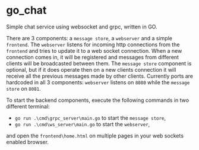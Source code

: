 # go_chat
Simple chat service using websocket and grpc, written in GO.

There are 3 components: a `message store`, a `webserver` and a simple `frontend`.
The `webserver` listens for incoming http connections from the `frontend` and tries to update it to a web socket connection. When a new connection comes in, it will be registered and messages from different clients will be broadcasted between them. The `message store` component is optional, but if it does operate then on a new clients connection it will receive all the previous messages made by other clients. Currently ports are hardcoded in all 3 components: `webserver` listens on `8080` while the `message store` on `8081`.

To start the backend components, execute the following commands in two different terminal:
 - `go run .\cmd\grpc_server\main.go` to start the `message store`,
 - `go run .\cmd\ws_server\main.go` to start the `webserver`,
 
and open the `frontend\home.html`  on multiple pages in your web sockets enabled browser.
